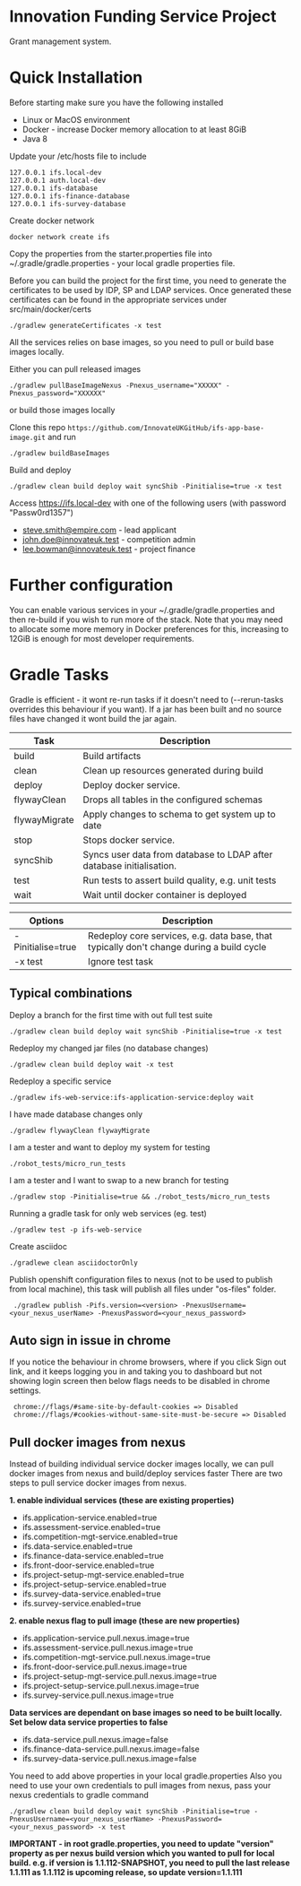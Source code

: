 # Innovation Funding Service Project

Grant management system.

# Quick Installation

Before starting make sure you have the following installed

* Linux or MacOS environment
* Docker - increase Docker memory allocation to at least 8GiB
* Java 8

Update your /etc/hosts file to include

```
127.0.0.1 ifs.local-dev
127.0.0.1 auth.local-dev
127.0.0.1 ifs-database
127.0.0.1 ifs-finance-database
127.0.0.1 ifs-survey-database
```

Create docker network

    docker network create ifs

Copy the properties from the starter.properties file into ~/.gradle/gradle.properties - your local gradle properties
file.

Before you can build the project for the first time, you need to generate the certificates to be used by IDP, SP and LDAP services.
Once generated these certificates can be found in the appropriate services under src/main/docker/certs

    ./gradlew generateCertificates -x test


All the services relies on base images, so you need to pull or build base images locally.

Either you can pull released images 

    ./gradlew pullBaseImageNexus -Pnexus_username="XXXXX" -Pnexus_password="XXXXXX"

or build those images locally 

Clone this repo `https://github.com/InnovateUKGitHub/ifs-app-base-image.git`
and run 

    ./gradlew buildBaseImages

Build and deploy

    ./gradlew clean build deploy wait syncShib -Pinitialise=true -x test

Access https://ifs.local-dev with one of the following users (with password "Passw0rd1357")

* steve.smith@empire.com - lead applicant
* john.doe@innovateuk.test - competition admin
* lee.bowman@innovateuk.test - project finance

# Further configuration

You can enable various services in your ~/.gradle/gradle.properties and then re-build if you wish to run more of the
stack.  Note that you may need to allocate some more memory in Docker preferences for this, increasing to 12GiB is
enough for most developer requirements.

# Gradle Tasks

Gradle is efficient - it wont re-run tasks if it doesn't need to (--rerun-tasks overrides this behaviour if you want).
If a jar has been built and no source files have changed it wont build the jar again.


| Task          | Description
|---------------|--------------
| build         | Build artifacts
| clean         | Clean up resources generated during build
| deploy        | Deploy docker service.
| flywayClean   | Drops all tables in the configured schemas
| flywayMigrate | Apply changes to schema to get system up to date
| stop          | Stops docker service.
| syncShib      | Syncs user data from database to LDAP after database initialisation.
| test          | Run tests to assert build quality, e.g. unit tests
| wait          | Wait until docker container is deployed

| Options            | Description
|--------------------|--------------
| -Pinitialise=true  | Redeploy core services, e.g. data base, that typically don't change during a build cycle
| -x test            | Ignore test task

## Typical combinations

Deploy a branch for the first time with out full test suite

    ./gradlew clean build deploy wait syncShib -Pinitialise=true -x test

Redeploy my changed jar files (no database changes)

    ./gradlew clean build deploy wait -x test

Redeploy a specific service

    ./gradlew ifs-web-service:ifs-application-service:deploy wait

I have made database changes only

    ./gradlew flywayClean flywayMigrate

I am a tester and want to deploy my system for testing

    ./robot_tests/micro_run_tests

I am a tester and I want to swap to a new branch for testing

    ./gradlew stop -Pinitialise=true && ./robot_tests/micro_run_tests

Running a gradle task for only web services (eg. test)

    ./gradlew test -p ifs-web-service

Create asciidoc

    ./gradlewe clean asciidoctorOnly
    
Publish openshift configuration files to nexus (not to be used to publish from local machine), this task will publish all files under "os-files" folder.

     ./gradlew publish -Pifs.version=<version> -PnexusUsername=<your_nexus_userName> -PnexusPassword=<your_nexus_password> 

## Auto sign in issue in chrome
If you notice the behaviour in chrome browsers, where if you click Sign out link, and it keeps logging you in and taking you to dashboard but not showing login screen then below flags needs to be disabled in chrome settings.

     chrome://flags/#same-site-by-default-cookies => Disabled
     chrome://flags/#cookies-without-same-site-must-be-secure => Disabled

## Pull docker images from nexus
Instead of building individual service docker images locally, we can pull docker images from nexus and build/deploy services faster
There are two steps to pull service docker images from nexus. 

**1. enable individual services (these are existing properties)**
- ifs.application-service.enabled=true
- ifs.assessment-service.enabled=true
- ifs.competition-mgt-service.enabled=true
- ifs.data-service.enabled=true
- ifs.finance-data-service.enabled=true
- ifs.front-door-service.enabled=true
- ifs.project-setup-mgt-service.enabled=true
- ifs.project-setup-service.enabled=true
- ifs.survey-data-service.enabled=true
- ifs.survey-service.enabled=true

**2. enable nexus flag to pull image (these are new properties)**
- ifs.application-service.pull.nexus.image=true
- ifs.assessment-service.pull.nexus.image=true
- ifs.competition-mgt-service.pull.nexus.image=true
- ifs.front-door-service.pull.nexus.image=true
- ifs.project-setup-mgt-service.pull.nexus.image=true
- ifs.project-setup-service.pull.nexus.image=true
- ifs.survey-service.pull.nexus.image=true

**Data services are dependant on base images so need to be built locally. Set below data service properties to false**
- ifs.data-service.pull.nexus.image=false
- ifs.finance-data-service.pull.nexus.image=false
- ifs.survey-data-service.pull.nexus.image=false

You need to add above properties in your local gradle.properties
Also you need to use your own credentials to pull images from nexus, pass your nexus credentials to gradle command

    ./gradlew clean build deploy wait syncShib -Pinitialise=true -PnexusUsername=<your_nexus_userName> -PnexusPassword=<your_nexus_password> -x test

**IMPORTANT - in root gradle.properties, you need to update "version" property as per nexus build version which you wanted to pull for local build. 
e.g. if version is 1.1.112-SNAPSHOT, you need to pull the last release 1.1.111 as 1.1.112 is upcoming release, so update version=1.1.111**
